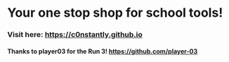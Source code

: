 # Your one stop shop for school tools!
### Visit here: https://c0nstantly.github.io

#### Thanks to player03 for the Run 3! https://github.com/player-03
